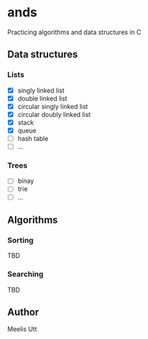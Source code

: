 # ands

Practicing algorithms and data structures in C

## Data structures

### Lists

* [x] singly linked list
* [x] double linked list
* [x] circular singly linked list
* [x] circular doubly linked list
* [x] stack
* [x] queue
* [ ] hash table
* [ ] ...

### Trees

* [ ] binay
* [ ] trie
* [ ] ...

## Algorithms

### Sorting

TBD

### Searching

TBD

## Author

Meelis Utt
